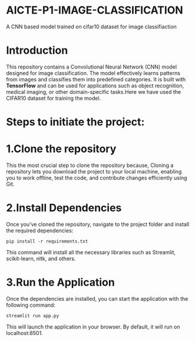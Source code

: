 # AICTE-P1-IMAGE-CLASSIFICATION
A CNN based model trained on cifar10 dataset for image classifiaction 
# Introduction  
This repository contains a Convolutional Neural Network (CNN) model designed for image classification. The model effectively learns patterns from images and classifies them into predefined categories. It is built with **TensorFlow** and can be used for applications such as object recognition, medical imaging, or other domain-specific tasks.Here we have used the CIFAR10 dataset for training the model.  

# Steps to initiate the project:

# 1.Clone the repository
  This the most crucial step to clone the repository because, Cloning a repository lets you download the project to your local machine, enabling you to work offline, test the code, and 
  contribute changes efficiently using Git.

# 2.Install Dependencies
Once you’ve cloned the repository, navigate to the project folder and install the required dependencies:

    pip install -r requirements.txt
This command will install all the necessary libraries such as Streamlit, scikit-learn, nltk, and others.

# 3.Run the Application
Once the dependencies are installed, you can start the application with the following command:

    streamlit run app.py
This will launch the application in your browser. By default, it will run on localhost:8501.
